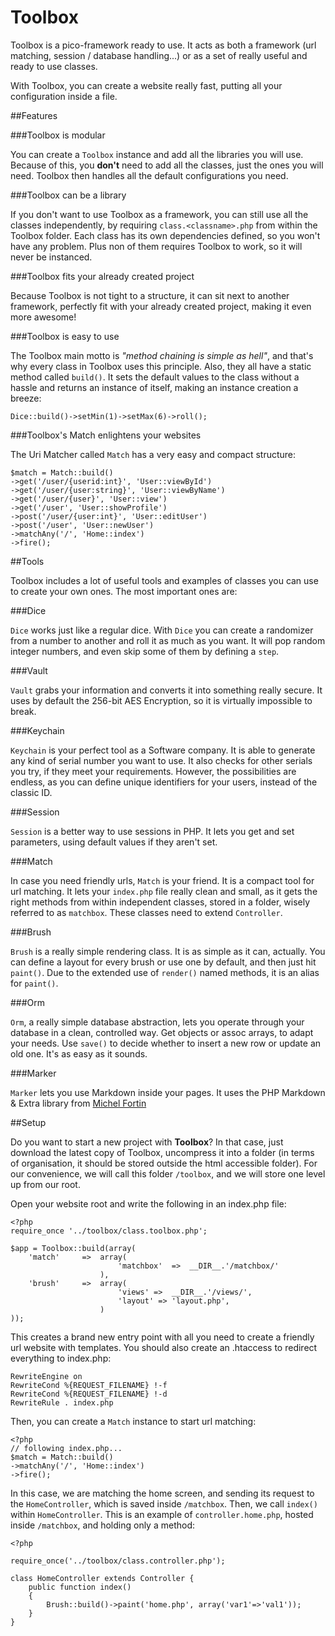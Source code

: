 Toolbox
=======

Toolbox is a pico-framework ready to use. It acts as both a framework (url matching, session / database handling...) or as a set of really useful and ready to use classes.

With Toolbox, you can create a website really fast, putting all your configuration inside a file.

##Features

###Toolbox is modular

You can create a `Toolbox` instance and add all the libraries you will use. Because of this, you **don't** need to add all the classes, just the ones you will need. Toolbox then handles all the default configurations you need.

###Toolbox can be a library

If you don't want to use Toolbox as a framework, you can still use all the classes independently, by requiring `class.<classname>.php` from within the Toolbox folder. Each class has its own dependencies defined, so you won't have any problem. Plus non of them requires Toolbox to work, so it will never be instanced.

###Toolbox fits your already created project

Because Toolbox is not tight to a structure, it can sit next to another framework, perfectly fit with your already created project, making it even more awesome!

###Toolbox is easy to use

The Toolbox main motto is _"method chaining is simple as hell"_, and that's why every class in Toolbox uses this principle. Also, they all have a static method called `build()`. It sets the default values to the class without a hassle and returns an instance of itself, making an instance creation a breeze:

    Dice::build()->setMin(1)->setMax(6)->roll();

###Toolbox's Match enlightens your websites

The Uri Matcher called `Match` has a very easy and compact structure:

	$match = Match::build()
	->get('/user/{userid:int}', 'User::viewById')
	->get('/user/{user:string}', 'User::viewByName')
	->get('/user/{user}', 'User::view')
	->get('/user', 'User::showProfile')
	->post('/user/{user:int}', 'User::editUser')
	->post('/user', 'User::newUser')
	->matchAny('/', 'Home::index')
	->fire();

##Tools

Toolbox includes a lot of useful tools and examples of classes you can use to create your own ones. The most important ones are:

###Dice

`Dice` works just like a regular dice. With `Dice` you can create a randomizer from a number to another and roll it as much as you want. It will pop random integer numbers, and even skip some of them by defining a `step`.

###Vault

`Vault` grabs your information and converts it into something really secure. It uses by default the 256-bit AES Encryption, so it is virtually impossible to break.

###Keychain

`Keychain` is your perfect tool as a Software company. It is able to generate any kind of serial number you want to use. It also checks for other serials you try, if they meet your requirements. However, the possibilities are endless, as you can define unique identifiers for your users, instead of the classic ID.

###Session

`Session` is a better way to use sessions in PHP. It lets you get and set parameters, using default values if they aren't set.

###Match

In case you need friendly urls, `Match` is your friend. It is a compact tool for url matching. It lets your `index.php` file really clean and small, as it gets the right methods from within independent classes, stored in a folder, wisely referred to as `matchbox`. These classes need to extend `Controller`.

###Brush

`Brush` is a really simple rendering class. It is as simple as it can, actually. You can define a layout for every brush or use one by default, and then just hit `paint()`. Due to the extended use of `render()` named methods, it is an alias for `paint()`.

###Orm

`Orm`, a really simple database abstraction, lets you operate through your database in a clean, controlled way. Get objects or assoc arrays, to adapt your needs. Use `save()` to decide whether to insert a new row or update an old one. It's as easy as it sounds.

###Marker

`Marker` lets you use Markdown inside your pages. It uses the PHP Markdown & Extra library from [Michel Fortin](http://michelf.com)

##Setup

Do you want to start a new project with **Toolbox**? In that case, just download the latest copy of Toolbox, uncompress it into a folder (in terms of organisation, it should be stored outside the html accessible folder). For our convenience, we will call this folder `/toolbox`, and we will store one level up from our root.

Open your website root and write the following in an index.php file:

	<?php 
	require_once '../toolbox/class.toolbox.php';

	$app = Toolbox::build(array(
		'match' 	=>	array(
							'matchbox'	=>	__DIR__.'/matchbox/'
						),
		'brush' 	=>	array(
							'views'	=>	__DIR__.'/views/',
							'layout' => 'layout.php',
						)
	));

This creates a brand new entry point with all you need to create a friendly url website with templates. You should also create an .htaccess to redirect everything to index.php:

	RewriteEngine on
	RewriteCond %{REQUEST_FILENAME} !-f
	RewriteCond %{REQUEST_FILENAME} !-d
	RewriteRule . index.php

Then, you can create a `Match` instance to start url matching:

	<?php
	// following index.php...
	$match = Match::build()
	->matchAny('/', 'Home::index')
	->fire();

In this case, we are matching the home screen, and sending its request to the `HomeController`, which is saved inside `/matchbox`. Then, we call `index()` within `HomeController`. This is an example of `controller.home.php`, hosted inside `/matchbox`, and holding only a method:

	<?php 

	require_once('../toolbox/class.controller.php');

	class HomeController extends Controller {
		public function index()
		{
			Brush::build()->paint('home.php', array('var1'=>'val1'));
		}
	}
